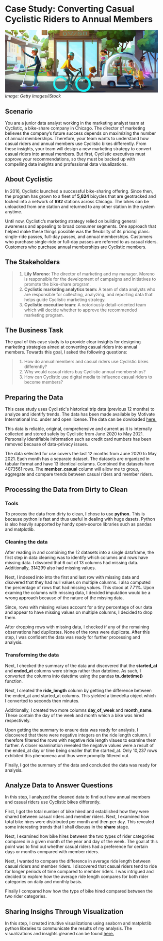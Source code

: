 # **Case Study: Converting Casual Cyclistic Riders to Annual Members**

![people_riding_a_bike](./images/bike.jpg)
*Image: Getty Images/iStock*

## Scenario 

You are a junior data analyst working in the marketing analyst team at Cyclistic, a bike-share company in Chicago. The director of
marketing believes the company’s future success depends on maximizing the number of annual memberships. Therefore, your
team wants to understand how casual riders and annual members use Cyclistic bikes differently. From these insights, your team
will design a new marketing strategy to convert casual riders into annual members. But first, Cyclistic executives must approve
your recommendations, so they must be backed up with compelling data insights and professional data visualizations.

## About Cyclistic 

In 2016, Cyclistic launched a successful bike-sharing offering. Since then, the program has grown to a fleet of **5,824** bicycles that are geotracked and locked into a network of **692** stations across Chicago. The bikes can be unloacked from one station and returned to any other station in the system anytime. 

Until now, Cyclistic’s marketing strategy relied on building general awareness and appealing to broad consumer segments. One approach that helped make these things possible was the flexibility of its pricing plans: single-ride passes, full-day passes, and annual memberships. Customers who purchase single-ride or full-day passes are referred to as casual riders. Customers who purchase annual memberships are Cyclistic members.

## The Stakeholders 

> 1. **Lily Moreno:** The director of marketing and my manager. Moreno is responsible for the development of campaigns and initiatives to promote the bike-share program. 
> 2. **Cyclistic marketing analytics team:** A team of data analysts who are responsible for collecting, analyzing, and reporting data that helps guide Cyclistic marketing strategy. 
> 3. **Cyclistic executive team:** A notoriously detail-oriented team which will decide whether to approve the recommended marketing program.

## The Business Task

The goal of this case study is to provide clear insights for designing marketing strategies aimed at converting casual riders into annual members. Towards this goal, I asked the following questions:

> 1. How do annual members and casual riders use Cyclistic bikes differently?
> 2. Why would casual riders buy Cyclistic annual memberships?
> 3. How can Cyclistic use digital media to influence casual riders to become members? 

## Preparing the Data 

This case study uses Cyclistic's historical trip data (previous 12 months) to analyze and identify trends. The data has been made available by Motivate International Inc. under and open license. The data can be dowloaded [here.](https://divvy-tripdata.s3.amazonaws.com/index.html)

This data is reliable, original, comprehensive and current as it is internally collected and stored safely by Cyclistic from June 2020 to May 2021. Personally identifiable information  such as credit card numbers has been removed because of data-privacy issues.

The data selected for use covers the last 12 months from June 2020 to May 2021. Each month has a separate dataset. The datasets are organized in tabular format and have 13 identical columns. Combined the datasets have 4073561 rows. The **member_casual** column will allow me to group, aggregate and compare trends between casual riders and member riders. 

## Processing the Data from Dirty to Clean

### Tools
To process the data from dirty to clean, I chose to use **python.** This is because python is fast and thus useful in dealing with huge dasets. Python is also heavily supported by handy open-source libraries such as pandas and matplotlib. 

### Cleaning the data

After reading in and combining the 12 datasets into a single dataframe, the first step in data cleaning was to identify which columns and rows have missing data. I disvored that 6 out of 13 columns had missing data. Additionally, 314299 also had missing values. 

Next, I indexed into into the first and last row with missing data and disovered that they had null values on multiple columns. I also computed the percentage of rows that had missing values. This stood at 7.71%. Upon examing the columns with missing data, I decided imputation would be a wrong approach because of the nature of the missing data. 

Since, rows with missing values account for a tiny percentage of our data and appear to have missing values on multiple columns, I decided to drop them. 

After dropping rows with missing data, I checked if any of the remaining observations had duplicates. None of the rows were duplicate. After this step, I was confident the data was ready for further processing and analysis. 

### Transforming the data

Next, I checked the summary of the data and discovered that the **started_at** and **ended_at** columns were strings rather than datetime. As such, I converted the columns into datetime using the pandas **to_datetime()** function.

Next, I created the **ride_length** column by getting the difference between the ended_at and started_at columns. This yielded a timedelta object which I converted to seconds then minutes. 

Additionally, I created two more columns **day_of_week** and **month_name**. These contain the day of the week and month which a bike was hired respectively. 

Upon getting the summary to ensure data was ready for analysis, I discovered that there were negative integers on the ride length column. I therefore filtered the rows with negative ride length vlaues to examine them further. A closer examination revealed the negative values were a result of the ended_at day or time being smaller that the started_at. Only 10,237 rows exhibited this phenomena and thus were promptly filtered out. 

Finally, I got the summary of the data and concluded the data was ready for analysis. 

## Analyze Data to Answer Questions

In this step, I analyzed the cleaned data to find out how annual members and casual riders use Cyclistic bikes differently.

First, I got the total number of bike hired and established how they were shared between casual riders and  member riders. Next, I examined how total bike hires were distributed per month and then per day. This revealed some interesting trends that I shall discuss in the **share** stage. 

Next, I examined how bike hires between the two types of rider categories compared in a given month of the year and day of the week. The goal at this point was to find out whether casual riders had a preference for certain days or months compared with member riders. 

Next, I wanted to compare the difference in average ride length between casual riders and member riders. I discovered that casual riders tend to ride for longer periods of time compared to member riders. I was intrigued and decided to explore how the average ride length compares for both rider categories on daily and monthly basis. 

Finally I compared how how the type of bike hired compared between the two rider categories. 

## Sharing Insighs Through Visualization 

In this step, I created intuitive visualizations using seaborn and matplotlib python libraries to communicate the results of my analysis. The visualizations and insights gleaned can be found [here.](https://docs.google.com/presentation/d/1WgqoFSdTBxqMGDGwa_Xd8_gT_EXY0gOkgITpdYRkwmc/edit?usp=sharing)